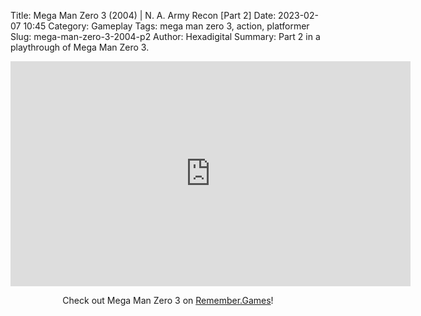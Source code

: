 Title: Mega Man Zero 3 (2004) | N. A. Army Recon [Part 2]
Date: 2023-02-07 10:45
Category: Gameplay
Tags: mega man zero 3,  action,  platformer
Slug: mega-man-zero-3-2004-p2
Author: Hexadigital
Summary: Part 2 in a playthrough of Mega Man Zero 3.

<center><iframe src="https://www.youtube.com/embed/tQrKXvNjGjU?feature=oembed" allow="accelerometer; autoplay; encrypted-media; gyroscope; picture-in-picture" width="640" height="360" frameborder="0"></iframe>

Check out Mega Man Zero 3 on [Remember.Games](https://remember.games/game/4374/mega-man-zero-3/)!</center>